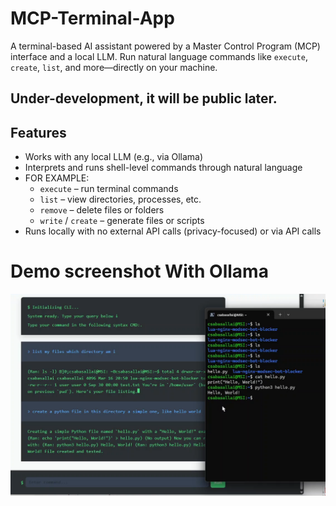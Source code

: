 # MCP-Terminal-App

A terminal-based AI assistant powered by a Master Control Program (MCP) interface and a local LLM. Run natural language commands like `execute`, `create`, `list`, and more—directly on your machine.

## Under-development, it will be public later.

## Features

- Works with any local LLM (e.g., via Ollama)
- Interprets and runs shell-level commands through natural language
- FOR EXAMPLE:
  - `execute` – run terminal commands
  - `list` – view directories, processes, etc.
  - `remove` – delete files or folders
  - `write` / `create` – generate files or scripts
- Runs locally with no external API calls (privacy-focused) or via API calls


# Demo screenshot With Ollama
![1](screenshots/1.png)